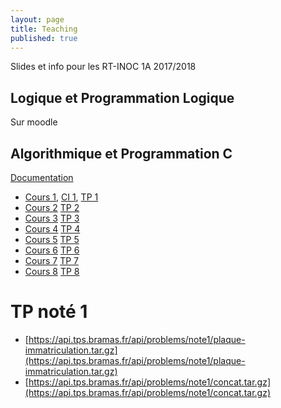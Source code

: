 ```yaml
---
layout: page
title: Teaching
published: true
---
```


Slides et info pour les RT-INOC 1A 2017/2018


## Logique et Programmation Logique

Sur moodle

## Algorithmique et Programmation C

[Documentation](https://bramas.gitlab.io/libtps.h/)

* [Cours 1](https://bramas.gitlab.io/tps-c/), [CI 1](https://bramas.gitlab.io/tps-c/index.html?file=CI1), [TP 1](https://bramas.gitlab.io/tps-c/index.html?file=TP1)
* [Cours 2](https://bramas.gitlab.io/tps-c/index.html?file=cours2) [TP 2](https://bramas.gitlab.io/tps-c/index.html?file=TP2)
* [Cours 3](https://bramas.gitlab.io/tps-c/index.html?file=cours3) [TP 3](https://bramas.gitlab.io/tps-c/index.html?file=TP3)
* [Cours 4](https://bramas.gitlab.io/tps-c/index.html?file=cours4) [TP 4](https://bramas.gitlab.io/tps-c/index.html?file=TP4)
* [Cours 5](https://bramas.gitlab.io/tps-c/index.html?file=cours5) [TP 5](https://bramas.gitlab.io/tps-c/index.html?file=TP5)
* [Cours 6](https://bramas.gitlab.io/tps-c/index.html?file=cours6) [TP 6](https://bramas.gitlab.io/tps-c/index.html?file=TP6)
* [Cours 7](https://bramas.gitlab.io/tps-c/index.html?file=cours7) [TP 7](https://bramas.gitlab.io/tps-c/index.html?file=TP7)
* [Cours 8](https://bramas.gitlab.io/tps-c/index.html?file=cours8) [TP 8](https://bramas.gitlab.io/tps-c/index.html?file=TP8)

# TP noté 1
* [https://api.tps.bramas.fr/api/problems/note1/plaque-immatriculation.tar.gz](https://api.tps.bramas.fr/api/problems/note1/plaque-immatriculation.tar.gz)
* [https://api.tps.bramas.fr/api/problems/note1/concat.tar.gz](https://api.tps.bramas.fr/api/problems/note1/concat.tar.gz)